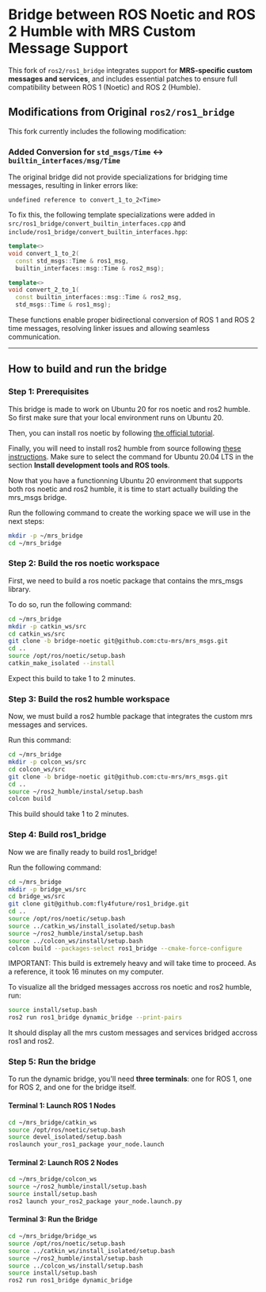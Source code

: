 # Bridge between ROS Noetic and ROS 2 Humble with MRS Custom Message Support

This fork of `ros2/ros1_bridge` integrates support for **MRS-specific custom messages and services**, and includes essential patches to ensure full compatibility between ROS 1 (Noetic) and ROS 2 (Humble).

## Modifications from Original `ros2/ros1_bridge`

This fork currently includes the following modification:

### Added Conversion for `std_msgs/Time` ↔ `builtin_interfaces/msg/Time`

The original bridge did not provide specializations for bridging time messages, resulting in linker errors like:

```
undefined reference to convert_1_to_2<Time>
```

To fix this, the following template specializations were added in  
`src/ros1_bridge/convert_builtin_interfaces.cpp` and  
`include/ros1_bridge/convert_builtin_interfaces.hpp`:

```cpp
template<>
void convert_1_to_2(
  const std_msgs::Time & ros1_msg, 
  builtin_interfaces::msg::Time & ros2_msg);

template<>
void convert_2_to_1(
  const builtin_interfaces::msg::Time & ros2_msg, 
  std_msgs::Time & ros1_msg);
```

These functions enable proper bidirectional conversion of ROS 1 and ROS 2 time messages, resolving linker issues and allowing seamless communication.

---

## How to build and run the bridge

### Step 1: Prerequisites

This bridge is made to work on Ubuntu 20 for ros noetic and ros2 humble. So first make sure that your local environment runs on Ubuntu 20.

Then, you can install ros noetic by following [the official tutorial](https://wiki.ros.org/noetic/Installation/Ubuntu).

Finally, you will need to install ros2 humble from source following [these instructions](https://docs.ros.org/en/humble/Installation/Alternatives/Ubuntu-Development-Setup.html). Make sure to select the command for Ubuntu 20.04 LTS in the section **Install development tools and ROS tools**. 


Now that you have a functionning Ubuntu 20 environment that supports both ros noetic and ros2 humble, it is time to start actually building the mrs_msgs bridge.

Run the following command to create the working space we will use in the next steps:

```sh
mkdir -p ~/mrs_bridge
cd ~/mrs_bridge
```

### Step 2: Build the ros noetic workspace

First, we need to build a ros noetic package that contains the mrs_msgs library.

To do so, run the following command:

```sh
cd ~/mrs_bridge
mkdir -p catkin_ws/src
cd catkin_ws/src
git clone -b bridge-noetic git@github.com:ctu-mrs/mrs_msgs.git
cd ..
source /opt/ros/noetic/setup.bash
catkin_make_isolated --install
```

Expect this build to take 1 to 2 minutes. 

### Step 3: Build the ros2 humble workspace

Now, we must build a ros2 humble package that integrates the custom mrs messages and services.

Run this command:

```sh
cd ~/mrs_bridge
mkdir -p colcon_ws/src
cd colcon_ws/src
git clone -b bridge-noetic git@github.com:ctu-mrs/mrs_msgs.git
cd ..
source ~/ros2_humble/instal/setup.bash
colcon build
```

This build should take 1 to 2 minutes. 

### Step 4: Build ros1_bridge

Now we are finally ready to build ros1_bridge!

Run the following command:

```sh
cd ~/mrs_bridge
mkdir -p bridge_ws/src
cd bridge_ws/src
git clone git@github.com:fly4future/ros1_bridge.git
cd ..
source /opt/ros/noetic/setup.bash
source ../catkin_ws/install_isolated/setup.bash
source ~/ros2_humble/instal/setup.bash
source ../colcon_ws/install/setup.bash
colcon build --packages-select ros1_bridge --cmake-force-configure
```

IMPORTANT: This build is extremely heavy and will take time to proceed. As a reference, it took 16 minutes on my computer. 

To visualize all the bridged messages accross ros noetic and ros2 humble, run:

```sh
source install/setup.bash
ros2 run ros1_bridge dynamic_bridge --print-pairs
```

It should display all the mrs custom messages and services bridged accross ros1 and ros2.

### Step 5: Run the bridge

To run the dynamic bridge, you'll need **three terminals**: one for ROS 1, one for ROS 2, and one for the bridge itself.

#### Terminal 1: Launch ROS 1 Nodes

```sh
cd ~/mrs_bridge/catkin_ws
source /opt/ros/noetic/setup.bash
source devel_isolated/setup.bash
roslaunch your_ros1_package your_node.launch
```

#### Terminal 2: Launch ROS 2 Nodes

```sh
cd ~/mrs_bridge/colcon_ws
source ~/ros2_humble/install/setup.bash
source install/setup.bash
ros2 launch your_ros2_package your_node.launch.py
```

#### Terminal 3: Run the Bridge

```sh
cd ~/mrs_bridge/bridge_ws
source /opt/ros/noetic/setup.bash
source ../catkin_ws/install_isolated/setup.bash
source ~/ros2_humble/instal/setup.bash
source ../colcon_ws/install/setup.bash
source install/setup.bash
ros2 run ros1_bridge dynamic_bridge
```
